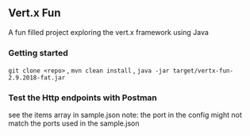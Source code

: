 ## Vert.x Fun
A fun filled project exploring the vert.x framework using Java

### Getting started
```git clone <repo>``` , ```mvn clean install``` , ```java -jar target/vertx-fun-2.9.2018-fat.jar```

### Test the Http endpoints with Postman
see the items array in sample.json
note: the port in the config might not match the ports used in the sample.json